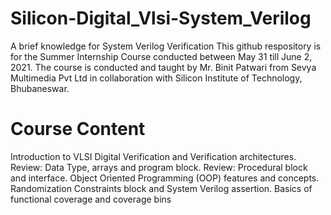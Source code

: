 # Silicon-Digital_Vlsi-System_Verilog
A brief knowledge for System Verilog Verification
This github respository is for the Summer Internship Course conducted between May 31 till June 2, 2021. The course is conducted and taught by Mr. Binit Patwari from Sevya Multimedia Pvt Ltd in collaboration with Silicon Institute of Technology, Bhubaneswar.
# Course Content
Introduction to VLSI Digital Verification and Verification architectures.
Review: Data Type, arrays and program block.
Review: Procedural block and interface.
Object Oriented Programming (OOP) features and concepts.
Randomization
Constraints block and System Verilog assertion.
Basics of functional coverage and coverage bins
